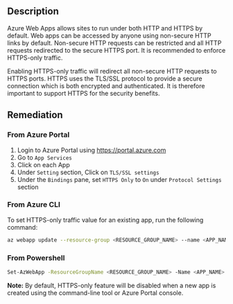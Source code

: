 ## Description

Azure Web Apps allows sites to run under both HTTP and HTTPS by default. Web apps can be accessed by anyone using non-secure HTTP links by default. Non-secure HTTP requests can be restricted and all HTTP requests redirected to the secure HTTPS port. It is recommended to enforce HTTPS-only traffic.

Enabling HTTPS-only traffic will redirect all non-secure HTTP requests to HTTPS ports. HTTPS uses the TLS/SSL protocol to provide a secure connection which is both encrypted and authenticated. It is therefore important to support HTTPS for the security benefits.

## Remediation

### From Azure Portal

  1. Login to Azure Portal using https://portal.azure.com
  2. Go to `App Services`
  3. Click on each App
  4. Under `Setting` section, Click on `TLS/SSL settings`
  5. Under the `Bindings` pane, set `HTTPS Only` to `On` under `Protocol Settings` section

### From Azure CLI

To set HTTPS-only traffic value for an existing app, run the following command:

```bash
az webapp update --resource-group <RESOURCE_GROUP_NAME> --name <APP_NAME> -- set httpsOnly=true
```

### From Powershell

```bash
Set-AzWebApp -ResourceGroupName <RESOURCE_GROUP_NAME> -Name <APP_NAME> - HttpsOnly $true
```

**Note:** By default, HTTPS-only feature will be disabled when a new app is created using the command-line tool or Azure Portal console.
